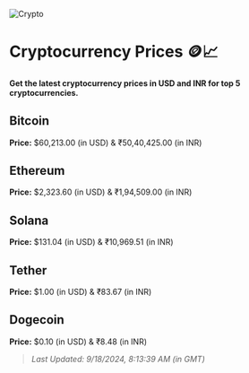 
![Crypto](https://www.techguide.com.au/wp-content/uploads/2020/11/crypto3.jpeg)

# Cryptocurrency Prices 🪙📈

#### Get the latest cryptocurrency prices in USD and INR for top 5 cryptocurrencies.

## Bitcoin

**Price:** $60,213.00 (in USD) & ₹50,40,425.00 (in INR)

## Ethereum

**Price:** $2,323.60 (in USD) & ₹1,94,509.00 (in INR)

## Solana

**Price:** $131.04 (in USD) & ₹10,969.51 (in INR)

## Tether

**Price:** $1.00 (in USD) & ₹83.67 (in INR)

## Dogecoin

**Price:** $0.10 (in USD) & ₹8.48 (in INR)

> _Last Updated: 9/18/2024, 8:13:39 AM (in GMT)_
